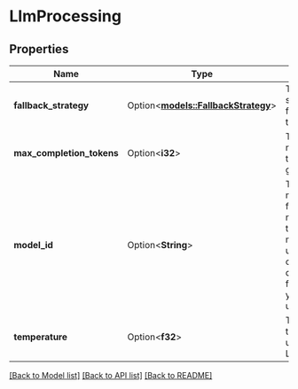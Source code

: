 # LlmProcessing

## Properties

Name | Type | Description | Notes
------------ | ------------- | ------------- | -------------
**fallback_strategy** | Option<[**models::FallbackStrategy**](FallbackStrategy.md)> | The fallback strategy to use for the LLMs in the task. | [optional]
**max_completion_tokens** | Option<**i32**> | The maximum number of tokens to generate. | [optional]
**model_id** | Option<**String**> | The ID of the model to use for the task. If not provided, the default model will be used. Please check the documentation for the model you want to use. | [optional]
**temperature** | Option<**f32**> | The temperature to use for the LLM. | [optional]

[[Back to Model list]](../README.md#documentation-for-models) [[Back to API list]](../README.md#documentation-for-api-endpoints) [[Back to README]](../README.md)


